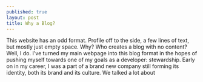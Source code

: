 ```yaml
---
published: true
layout: post
title: Why a Blog?
---
```


This website has an odd format. Profile off to the side, a few lines of text, but mostly just empty space. Why? Who creates	a blog with no content? Well, I do. I've turned my main webpage into this blog format in the hopes of pushing myself towards one of my goals as a developer: stewardship. Early on in my career, I was a part of a brand new company still forming its identity, both its brand and its culture. We talked a lot about 
